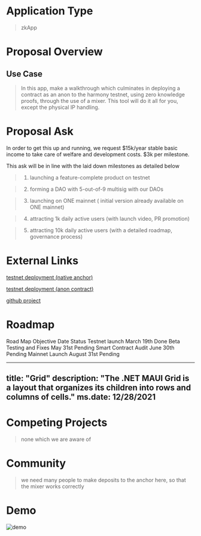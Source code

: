 # Application Type

> zkApp

# Proposal Overview

## Use Case

> In this app, make a walkthrough which culminates in deploying a contract as an anon to the harmony testnet, using zero knowledge proofs, through the use of a mixer. This tool will do it all for you, except the physical IP handling.

# Proposal Ask

In order to get this up and running, we request $15k/year stable basic income to take care of welfare and development costs. $3k per milestone.

This ask will be in line with the laid down milestones as detailed below

> 1. launching a feature-complete product on testnet 

> 2. forming a DAO with 5-out-of-9 multisig with our DAOs 

> 3. launching on ONE mainnet ( initial version already available on ONE mainnet) 

> 4. attracting 1k daily active users (with launch video, PR promotion) 

> 5. attracting 10k daily active users (with a detailed roadmap, governance process) 

# External Links

[testnet deployment (native anchor)](https://explorer.pops.one/address/0x76cdbf0b59d54f3ed551e24929b0aae1c7541241)

[testnet deployment (anon contract)](https://explorer.pops.one/address/0xb4c1af5882b28321577e3814f93d968bf53d3949)

[github project](https://github.com/alienflip/degenDeploy)

# Roadmap

Road Map
Objective	Date	Status
Testnet launch	March 19th	Done
Beta Testing and Fixes	May 31st	Pending
Smart Contract Audit	June 30th	Pending
Mainnet Launch	August 31st	Pending

---
title: "Grid"
description: "The .NET MAUI Grid is a layout that organizes its children into rows and columns of cells."
ms.date: 12/28/2021
---

# Competing Projects

> none which we are aware of

# Community

> we need many people to make deposits to the anchor here, so that the mixer works correctly

# Demo

![demo]()
